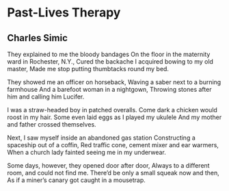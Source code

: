 # Past-Lives Therapy
## Charles Simic
They explained to me the bloody bandages
On the floor in the maternity ward in Rochester, N.Y.,
Cured the backache I acquired bowing to my old master,
Made me stop putting thumbtacks round my bed.

They showed me an officer on horseback,
Waving a saber next to a burning farmhouse
And a barefoot woman in a nightgown,
Throwing stones after him and calling him Lucifer.

I was a straw-headed boy in patched overalls.
Come dark a chicken would roost in my hair.
Some even laid eggs as I played my ukulele
And my mother and father crossed themselves.

Next, I saw myself inside an abandoned gas station
Constructing a spaceship out of a coffin,
Red traffic cone, cement mixer and ear warmers,
When a church lady fainted seeing me in my underwear.

Some days, however, they opened door after door,
Always to a different room, and could not find me.
There’d be only a small squeak now and then,
As if a miner’s canary got caught in a mousetrap.